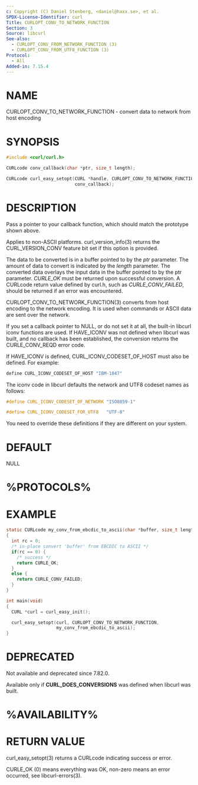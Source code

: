 ```yaml
---
c: Copyright (C) Daniel Stenberg, <daniel@haxx.se>, et al.
SPDX-License-Identifier: curl
Title: CURLOPT_CONV_TO_NETWORK_FUNCTION
Section: 3
Source: libcurl
See-also:
  - CURLOPT_CONV_FROM_NETWORK_FUNCTION (3)
  - CURLOPT_CONV_FROM_UTF8_FUNCTION (3)
Protocol:
  - All
Added-in: 7.15.4
---
```


# NAME

CURLOPT_CONV_TO_NETWORK_FUNCTION - convert data to network from host encoding

# SYNOPSIS

~~~c
#include <curl/curl.h>

CURLcode conv_callback(char *ptr, size_t length);

CURLcode curl_easy_setopt(CURL *handle, CURLOPT_CONV_TO_NETWORK_FUNCTION,
                          conv_callback);
~~~

# DESCRIPTION

Pass a pointer to your callback function, which should match the prototype
shown above.

Applies to non-ASCII platforms. curl_version_info(3) returns the
CURL_VERSION_CONV feature bit set if this option is provided.

The data to be converted is in a buffer pointed to by the *ptr* parameter.
The amount of data to convert is indicated by the *length* parameter. The
converted data overlays the input data in the buffer pointed to by the ptr
parameter. *CURLE_OK* must be returned upon successful conversion. A CURLcode
return value defined by curl.h, such as *CURLE_CONV_FAILED*, should be
returned if an error was encountered.

CURLOPT_CONV_TO_NETWORK_FUNCTION(3) converts from host encoding to the
network encoding. It is used when commands or ASCII data are sent over the
network.

If you set a callback pointer to NULL, or do not set it at all, the built-in
libcurl iconv functions are used. If HAVE_ICONV was not defined when libcurl
was built, and no callback has been established, the conversion returns the
CURLE_CONV_REQD error code.

If HAVE_ICONV is defined, CURL_ICONV_CODESET_OF_HOST must also be defined.
For example:
~~~c
define CURL_ICONV_CODESET_OF_HOST "IBM-1047"
~~~

The iconv code in libcurl defaults the network and UTF8 codeset names as
follows:

~~~c
#define CURL_ICONV_CODESET_OF_NETWORK "ISO8859-1"

#define CURL_ICONV_CODESET_FOR_UTF8   "UTF-8"
~~~

You need to override these definitions if they are different on your system.

# DEFAULT

NULL

# %PROTOCOLS%

# EXAMPLE

~~~c
static CURLcode my_conv_from_ebcdic_to_ascii(char *buffer, size_t length)
{
  int rc = 0;
  /* in-place convert 'buffer' from EBCDIC to ASCII */
  if(rc == 0) {
    /* success */
    return CURLE_OK;
  }
  else {
    return CURLE_CONV_FAILED;
  }
}

int main(void)
{
  CURL *curl = curl_easy_init();

  curl_easy_setopt(curl, CURLOPT_CONV_TO_NETWORK_FUNCTION,
                   my_conv_from_ebcdic_to_ascii);
}
~~~

# DEPRECATED

Not available and deprecated since 7.82.0.

Available only if **CURL_DOES_CONVERSIONS** was defined when libcurl was
built.

# %AVAILABILITY%

# RETURN VALUE

curl_easy_setopt(3) returns a CURLcode indicating success or error.

CURLE_OK (0) means everything was OK, non-zero means an error occurred, see
libcurl-errors(3).
